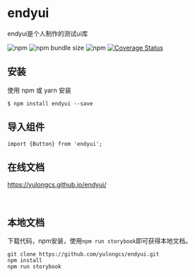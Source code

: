 # endyui
endyui是个人制作的测试ui库

![npm](https://img.shields.io/npm/v/endyui)
![npm bundle size](https://img.shields.io/bundlephobia/min/endyui)
![npm](https://img.shields.io/npm/dt/endyui)
[![Coverage Status](https://coveralls.io/repos/github/yulongcs/endyui/badge.svg?branch=master)](https://coveralls.io/github/yulongcs/endyui?branch=master)

## 安装
使用 npm 或 yarn 安装

```
$ npm install endyui --save
```

## 导入组件

```
import {Button} from 'endyui';
```

## 在线文档

https://yulongcs.github.io/endyui/

<br />

## 本地文档

下载代码，npm安装，使用`npm run storybook`即可获得本地文档。
```
git clone https://github.com/yulongcs/endyui.git
npm install 
npm run storybook
```
